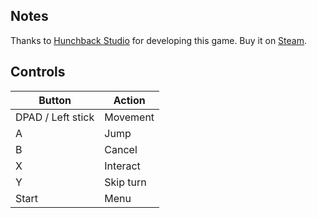 ## Notes

Thanks to [Hunchback Studio](https://hunchbackstudio.com/) for developing this game. Buy it on [Steam](https://store.steampowered.com/app/841660/The_Treehouse_Man/?curator_clanid=4777282).

## Controls

| Button | Action |
|--|--| 
|DPAD / Left stick|Movement|
|A|Jump|
|B|Cancel|
|X|Interact|
|Y|Skip turn|
|Start|Menu|


